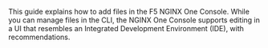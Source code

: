 ---
---

This guide explains how to add files in the F5 NGINX One Console. While you can manage files in the CLI, the NGINX One Console supports editing in a UI that resembles an Integrated Development Environment (IDE), with recommendations.
